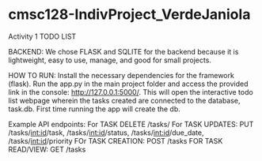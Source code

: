 # cmsc128-IndivProject_VerdeJaniola

Activity 1 TODO LIST

BACKEND:
We chose FLASK and SQLITE for the backend because it is lightweight, easy to use, manage, and good for small projects. 

HOW TO RUN:
Install the necessary dependencies for the framework (flask). Run the app.py in the main project folder and access the provided link in the console: http://127.0.0.1:5000/. This will open the interactive todo list webpage wherein the tasks created are connected to the database, task.db. First time running the app will create the db.

Example API endpoints:
For TASK DELETE /tasks/<id>
For TASK UPDATES: PUT /tasks/<int:id>/task, /tasks/<int:id>/status, /tasks/<int:id>/due_date, /tasks/<int:id>/priority
FOr TASK CREATION: POST /tasks
FOR TASK READ/VIEW: GET /tasks
